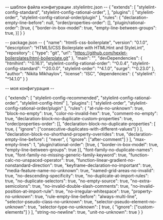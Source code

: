 -- шаблон файла конфигурации .stylelintrc.json --
{
  "extends": [
    "stylelint-config-standard",
    "stylelint-config-rational-order",
  ],
  "plugins": [
    "stylelint-order",
    "stylelint-config-rational-order/plugin"
  ],
  "rules": {
    "declaration-empty-line-before": null,
    "order/properties-order": [],
    "plugin/rational-order": [true, {
      "border-in-box-model": true,
      "empty-line-between-groups": true,
    }]
  }
}

-- package.json --
{
  "name": "html5-css-boilerplate",
  "version": "0.1.0",
  "description": "HTML5/CSS Boilerplate with HTMLHint and StyleLint",
  "repository": {
    "type": "git",
    "url": "https://github.com/hexlet-boilerplates/html-boilerplate.git"
  },
  "main": "",
  "devDependencies": {
    "htmlhint": "^0.16.1",
    "stylelint-config-rational-order": "^0.0.4",
    "stylelint-config-standard": "^20.0.0",
    "stylelint-order": "^4.1.0",
    "surge": "^0.23.0"
  },
  "author": "Nikita Mikhaylov",
  "license": "ISC",
  "dependencies": {
    "stylelint": "^14.1.0"
  }
}

-- моя конфигурация --

{
  "extends": [
	"stylelint-config-recommended",
    "stylelint-config-rational-order",
	"stylelint-config-html"
  ],
  "plugins": [
    "stylelint-order",
    "stylelint-config-rational-order/plugin"
  ],
  "rules": {
		"at-rule-no-unknown": true,
		"block-no-empty": true,
		"color-no-invalid-hex": true,
		"comment-no-empty": true,
		"declaration-block-no-duplicate-custom-properties": true,
		"order/properties-order": [],
		"declaration-block-no-duplicate-properties": [
			true,
			{
				"ignore": ["consecutive-duplicates-with-different-values"]
			}
		],
		"declaration-block-no-shorthand-property-overrides": true,
		"declaration-empty-line-before": [
			"never",
			{
				"ignore": ["after-comment"]
			}
		],
		"max-empty-lines": 1,
		"plugin/rational-order": [true, {
			"border-in-box-model": true,
			"empty-line-between-groups": true
		  }],
		"font-family-no-duplicate-names": true,
		"font-family-no-missing-generic-family-keyword": true,
		"function-calc-no-unspaced-operator": true,
		"function-linear-gradient-no-nonstandard-direction": true,
		"keyframe-declaration-no-important": true,
		"media-feature-name-no-unknown": true,
		"named-grid-areas-no-invalid": true,
		"no-descending-specificity": true,
		"no-duplicate-at-import-rules": true,
		"no-duplicate-selectors": true,
		"no-empty-source": true,
		"no-extra-semicolons": true,
		"no-invalid-double-slash-comments": true,
		"no-invalid-position-at-import-rule": true,
		"no-irregular-whitespace": true,
		"property-no-unknown": true,
		"rule-empty-line-before": "always-multi-line",
		"selector-pseudo-class-no-unknown": true,
		"selector-pseudo-element-no-unknown": true,
		"selector-type-no-unknown": [
			true,
			{
				"ignore": ["custom-elements"]
			}
		],
		"string-no-newline": true,
		"unit-no-unknown": true
	}
}
